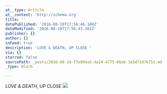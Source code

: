 ```yaml
---
at__type: Article
at__context: 'http://schema.org'
title: ''
datePublished: '2016-08-10T17:56:46.188Z'
dateModified: '2016-08-10T17:56:43.381Z'
publisher: {}
author: []
inFeed: true
description: 'LOVE & DEATH, UP CLOSE '
via: {}
starred: false
sourcePath: _posts/2016-08-10-f7e894a5-4a24-4775-86ab-3a5d71d76752.md
_type: Blurb

---
```

_LOVE & DEATH_, UP CLOSE ![](https://the-grid-user-content.s3-us-west-2.amazonaws.com/da63bd48-6dc9-4666-9fd8-8a2b8a625527.jpg)